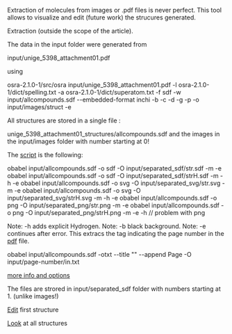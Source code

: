 Extraction of molecules from images or .pdf files is never perfect. This tool allows to visualize and edit (future work) the strucures generated.

Extraction (outside the scope of the article).

The data in the input folder were generated from  

input/unige_5398_attachment01.pdf

using 

osra-2.1.0-1/src/osra input/unige_5398_attachment01.pdf -l osra-2.1.0-1/dict/spelling.txt -a osra-2.1.0-1/dict/superatom.txt -f sdf -w  input/allcompounds.sdf --embedded-format inchi -b -c -d -g -p -o input/images/struct -e

All structures are stored in a single file :

unige_5398_attachment01_structures/allcompounds.sdf
and the images in the input/images folder with number starting at 0!

The [script](https://openbabel.org/docs/dev/Command-line_tools/babel.html) is the following:

obabel input/allcompounds.sdf -o sdf -O input/separated_sdf/str.sdf -m -e
obabel input/allcompounds.sdf -o sdf -O input/separated_sdf/strH.sdf -m -h -e 
obabel input/allcompounds.sdf -o svg -O input/separated_svg/str.svg -m -e 
obabel input/allcompounds.sdf -o svg -O input/separated_svg/strH.svg -m -h -e
obabel input/allcompounds.sdf -o png -O input/separated_png/str.png -m -e 
obabel input/allcompounds.sdf -o png -O input/separated_png/strH.png -m -e -h
// problem with png

Note: -h adds explicit Hydrogen.
Note: -b black background.
Note: -e continues after error.
This extracs the tag indicating the page number in the [pdf](unige_5398_attachment01.pdf) file.

obabel input/allcompounds.sdf -otxt --title "" --append Page -O input/page-number/in.txt


[more info and options](https://openbabel.org/docs/dev/Command-line_tools/babel.html#babel-options)

The files are strored in input/separated_sdf folder with numbers starting at 1. (unlike images!)

[Edit](index.html) first structure


[Look](index.html) at all structures
